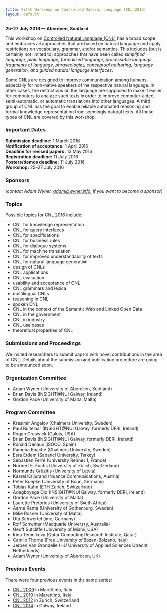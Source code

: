 ```yaml
---
title: Fifth Workshop on Controlled Natural Language (CNL 2016)
layout: default
---
```


**25–27 July 2016 — Aberdeen, Scotland**

This workshop on [Controlled Natural Language (CNL)](index.html) has a broad
scope and embraces all approaches that are based on natural language and apply
restrictions on vocabulary, grammar, and/or semantics. This includes (but is
certainly not limited to) approaches that have been called _simplified language,
plain language, formalized language, processable language, fragments of
language, phraseologies, conceptual authoring, language generation, and guided
natural language interfaces_.

Some CNLs are designed to improve communication among humans, especially for
non-native speakers of the respective natural language. In other cases, the
restrictions on the language are supposed to make it easier for computers to
analyze such texts in order to improve computer-aided, semi-automatic, or
automatic translations into other languages. A third group of CNL has the goal
to enable reliable automated reasoning and formal knowledge representation from
seemingly natural texts. All these types of CNL are covered by this workshop.

### Important Dates

**Submission deadline:** 1 March 2016  
**Notification of acceptance:** 1 April 2016  
**Deadline for revised papers:** 13 May 2016  
**Registration deadline:** 11 July 2016  
**Posters/demos deadline:** 11 July 2016  
**Workshop:** 25–27 July 2016

### Sponsors

_(contact Adam Wyner, adam@wyner.info, if you want to become a sponsor)_

### Topics

Possible topics for CNL 2016 include:

- CNL for knowledge representation
- CNL for query interfaces
- CNL for specifications
- CNL for business rules
- CNL for dialogue systems
- CNL for machine translation
- CNL for improved understandability of texts
- CNL for natural language generation
- design of CNLs
- CNL applications
- CNL evaluation
- usability and acceptance of CNL
- CNL grammars and lexica
- multilingual CNLs
- reasoning in CNL
- spoken CNL
- CNL in the context of the Semantic Web and Linked Open Data
- CNL in the government
- CNL in industry
- CNL use cases
- theoretical properties of CNL

### Submissions and Proceedings

We invited researchers to submit papers with novel contributions in the area of
CNL. Details about the submission and publication procedure are going to be
announced soon.

### Organization Committee

- Adam Wyner (University of Aberdeen, Scotland)
- Brian Davis (INSIGHT@NUI Galway, Ireland)
- Gordon Pace (University of Malta, Malta)

### Program Committee

<ul>
<li>Krasimir Angelov (Chalmers University, Sweden)</li>
<li>Paul Buitelaar (INSIGHT@NUI Galway, formerly DERI, Ireland)</li>
<li>Rogan Creswick (Galois, USA)</li>
<li>Brian Davis (INSIGHT@NUI Galway, formerly DERI, Ireland)</li>
<li>Ronald Denaux (iSOCO, Spain)</li>
<li>Ramona Enache (Chalmers University, Sweden)</li>
<li>Esra Erdem (Sabanci University, Turkey)</li>
<li>S&eacute;bastien Ferr&eacute; (University Rennes 1, France)</li>
<li>Norbert E. Fuchs (University of Zurich, Switzerland)</li>
<li>Normunds Gr&#363;z&#299;tis (University of Latvia)</li>
<li>Kaarel Kaljurand (Nuance Communications, Austria)</li>
<li>Peter Koepke (University of Bonn, Germany)</li>
<li>Tobias Kuhn (ETH Zurich, Switzerland)</li>
<li>Adegboyega Ojo (INSIGHT@NUI Galway, formerly DERI, Ireland)</li>
<li>Gordon Pace (University of Malta)</li>
<li>Laurette Pretorius (University of South Africa)</li>
<li>Aarne Ranta (University of Gothenburg, Sweden)</li>
<li>Mike Rosner (University of Malta)</li>
<li>Uta Schwertel (imc, Germany)</li>
<li>Rolf Schwitter (Macquarie University, Australia)</li>
<li>Geoff Sutcliffe (University of Miami, USA)</li>
<li>Irina Temnikova (Qatar Computing Research Institute, Qatar)</li>
<li>Camilo Thorne (Free University of Bozen-Bolzano, Italy)</li>
<li>Jeroen Van Grondelle (HU University of Applied Sciences Utrecht, Netherlands)</li>
<li>Adam Wyner (University of Aberdeen, UK)
</ul>

### Previous Events

There were four previous events in the same series:

- [CNL 2009](http://attempto.ifi.uzh.ch/site/cnl2009/) in Marettimo, Italy
- [CNL 2010](http://staff.um.edu.mt/mros1/cnl2010/index.html) in Marettimo, Italy
- [CNL 2012](http://attempto.ifi.uzh.ch/site/cnl2012/) in Zurich, Switzerland
- [CNL 2014](http://attempto.ifi.uzh.ch/site/cnl2014/) in Galway, Ireland

